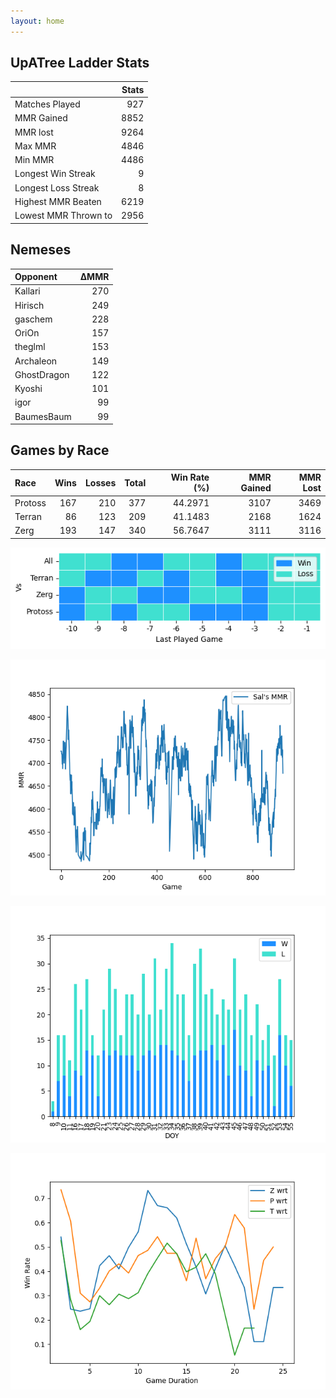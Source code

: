 ```yaml
---
layout: home
---
```


## UpATree Ladder Stats

|                      |   Stats |
|:---------------------|--------:|
| Matches Played       |     927 |
| MMR Gained           |    8852 |
| MMR lost             |    9264 |
| Max MMR              |    4846 |
| Min MMR              |    4486 |
| Longest Win Streak   |       9 |
| Longest Loss Streak  |       8 |
| Highest MMR Beaten   |    6219 |
| Lowest MMR Thrown to |    2956 |

## Nemeses

| Opponent    |   ΔMMR |
|:------------|-------:|
| Kallari     |    270 |
| Hirisch     |    249 |
| gaschem     |    228 |
| OriOn       |    157 |
| theglml     |    153 |
| Archaleon   |    149 |
| GhostDragon |    122 |
| Kyoshi      |    101 |
| igor        |     99 |
| BaumesBaum  |     99 |

## Games by Race

| Race    |   Wins |   Losses |   Total |   Win Rate (%) |   MMR Gained |   MMR Lost |
|:--------|-------:|---------:|--------:|---------------:|-------------:|-----------:|
| Protoss |    167 |      210 |     377 |        44.2971 |         3107 |       3469 |
| Terran  |     86 |      123 |     209 |        41.1483 |         2168 |       1624 |
| Zerg    |    193 |      147 |     340 |        56.7647 |         3111 |       3116 |

![Games by Race](./assets/gm_hist.png)

![Sal's MMR](./assets/MMR.png)

![Daily Stats](./assets/daily.png)

![Win Rate vs Time](./assets/r_wrt.png)


